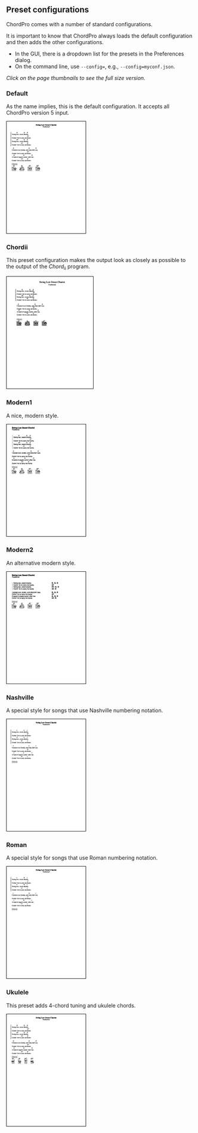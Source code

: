 ## Preset configurations
ChordPro comes with a number of standard configurations.

It is important to know that ChordPro always loads the default configuration and then adds the other configurations.

* In the GUI, there is a dropdown list for the presets in the Preferences dialog.
* On the command line, use `--config=`, e.g., `--config=myconf.json`.

_Click on the page thumbnails to see the full size version._

### Default
As the name implies, this is the default configuration. It accepts all ChordPro version 5 input.

[![style_default.png](images/style_default.png)](images/style_default.pdf)

### Chordii
This preset configuration makes the output look as closely as possible to the output of the _Chord_<sub>ii</sub> program.

[![style_chordii.png](images/style_chordii.png)](images/style_chordii.pdf)

### Modern1
A nice, modern style.

[![style_modern1.png](images/style_modern1.png)](images/style_modern1.pdf)

### Modern2
An alternative modern style.

[![style_modern2.png](images/style_modern2.png)](images/style_modern2.pdf)

### Nashville
A special style for songs that use Nashville numbering notation.

[![style_nashville.png](images/style_nashville.png)](images/style_nashville.pdf)

### Roman
A special style for songs that use Roman numbering notation.

[![style_roman.png](images/style_roman.png)](images/style_roman.pdf)

### Ukulele
This preset adds 4-chord tuning and ukulele chords.

[![style_ukulele.png](images/style_ukulele.png)](images/style_ukulele.pdf)
